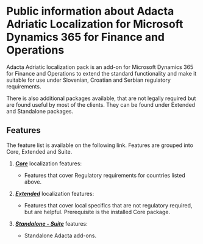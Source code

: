 # Public information about Adacta Adriatic Localization for Microsoft Dynamics 365 for Finance and Operations

Adacta Adriatic localization pack is an add-on for Microsoft Dynamics 365 for Finance and Operations to extend the standard functionality and make it suitable for use under Slovenian, Croatian and Serbian regulatory requirements.

There is also additional packages available, that are not legally required but are found useful by most of the clients. They can be found under Extended and Standalone packages. 


## **Features**

The feature list is available on the following link. Features are grouped into Core, Extended and Suite.

1. **[_Core_](/Help/Core-Localization)** localization features: 
    * Features that cover Regulatory requirements for countries listed above. 

2. **[_Extended_](/Help/Extended-Localization)** localization features: 
    * Features that cover local specifics that are not regulatory required, but are helpful. Prerequisite is the installed Core package.

3. **[_Standalone - Suite_](/Help/Standalone-solutions-\(Suite\))** features: 
    * Standalone Adacta add-ons. 

